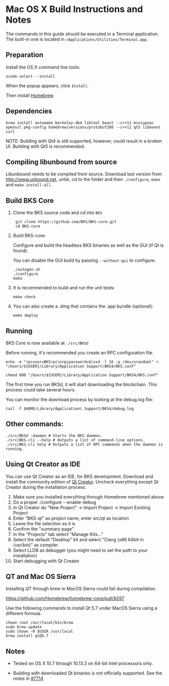 Mac OS X Build Instructions and Notes
====================================
The commands in this guide should be executed in a Terminal application.
The built-in one is located in `/Applications/Utilities/Terminal.app`.

Preparation
-----------
Install the OS X command line tools:

`xcode-select --install`

When the popup appears, click `Install`.

Then install [Homebrew](http://brew.sh).

Dependencies
----------------------

    brew install automake berkeley-db4 libtool boost --c++11 miniupnpc openssl pkg-config homebrew/versions/protobuf260 --c++11 qt5 libevent curl

NOTE: Building with Qt4 is still supported, however, could result in a broken UI. Building with Qt5 is recommended.

Compiling libunbound from source
----------------------

Libunbound needs to be compiled from source. Download last version from http://www.unbound.net, untar, cd to the folder and then `./configure`, `make` and `make install-all`.

Build BKS Core
------------------------

1. Clone the BKS source code and cd into `BKS`

        git clone https://github.com/BKS/BKS-core.git
        cd BKS-core

2.  Build BKS-core:

    Configure and build the headless BKS binaries as well as the GUI (if Qt is found).

    You can disable the GUI build by passing `--without-gui` to configure.

        ./autogen.sh
        ./configure
        make

3.  It is recommended to build and run the unit tests:

        make check

4.  You can also create a .dmg that contains the .app bundle (optional):

        make deploy

Running
-------

BKS Core is now available at `./src/BKSd`

Before running, it's recommended you create an RPC configuration file.

    echo -e "rpcuser=BKSrpc\nrpcpassword=$(xxd -l 16 -p /dev/urandom)" > "/Users/${USER}/Library/Application Support/BKS4/BKS.conf"

    chmod 600 "/Users/${USER}/Library/Application Support/BKS4/BKS.conf"

The first time you run BKSd, it will start downloading the blockchain. This process could take several hours.

You can monitor the download process by looking at the debug.log file:

    tail -f $HOME/Library/Application\ Support/BKS4/debug.log

Other commands:
-------

    ./src/BKSd -daemon # Starts the BKS daemon.
    ./src/BKS-cli --help # Outputs a list of command-line options.
    ./src/BKS-cli help # Outputs a list of RPC commands when the daemon is running.

Using Qt Creator as IDE
------------------------
You can use Qt Creator as an IDE, for BKS development.
Download and install the community edition of [Qt Creator](https://www.qt.io/download/).
Uncheck everything except Qt Creator during the installation process.

1. Make sure you installed everything through Homebrew mentioned above
2. Do a proper ./configure --enable-debug
3. In Qt Creator do "New Project" -> Import Project -> Import Existing Project
4. Enter "BKS-qt" as project name, enter src/qt as location
5. Leave the file selection as it is
6. Confirm the "summary page"
7. In the "Projects" tab select "Manage Kits..."
8. Select the default "Desktop" kit and select "Clang (x86 64bit in /usr/bin)" as compiler
9. Select LLDB as debugger (you might need to set the path to your installation)
10. Start debugging with Qt Creator

QT and Mac OS Sierra
--------------------

Installing QT through brew in MacOS Sierra could fail during compilation.

https://github.com/Homebrew/homebrew-core/pull/9297

Use the following commands to install Qt 5.7 under MacOS Sierra using a different formula.

    chown root /usr/local/bin/brew
    sudo brew update
    sudo chown -R $USER /usr/local
    brew install qt@5.7

Notes
-----

* Tested on OS X 10.7 through 10.13.3 on 64-bit Intel processors only.

* Building with downloaded Qt binaries is not officially supported. See the notes in [#7714](https://github.com/BKS/BKS/issues/7714)
